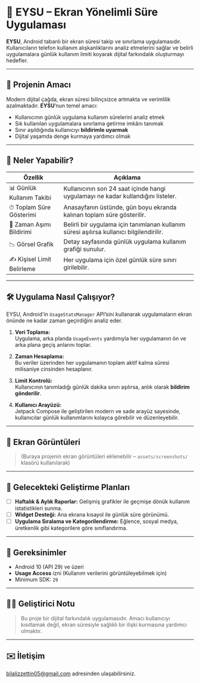 # 📱 EYSU – Ekran Yönelimli Süre Uygulaması

**EYSU**, Android tabanlı bir ekran süresi takip ve sınırlama uygulamasıdır. Kullanıcıların telefon kullanım alışkanlıklarını analiz etmelerini sağlar ve belirli uygulamalara günlük kullanım limiti koyarak dijital farkındalık oluşturmayı hedefler.

---

## 🎯 Projenin Amacı

Modern dijital çağda, ekran süresi bilinçsizce artmakta ve verimlilik azalmaktadır. **EYSU**’nun temel amacı:

- Kullanıcının günlük uygulama kullanım sürelerini analiz etmek
- Sık kullanılan uygulamalara sınırlama getirme imkânı tanımak
- Sınır aşıldığında kullanıcıyı **bildirimle uyarmak**
- Dijital yaşamda denge kurmaya yardımcı olmak

---

## 🚀 Neler Yapabilir?

| Özellik | Açıklama |
|--------|----------|
| 📊 Günlük Kullanım Takibi | Kullanıcının son 24 saat içinde hangi uygulamayı ne kadar kullandığını listeler. |
| ⏱ Toplam Süre Gösterimi | Anasayfanın üstünde, gün boyu ekranda kalınan toplam süre gösterilir. |
| 🔔 Zaman Aşımı Bildirimi | Belirli bir uygulama için tanımlanan kullanım süresi aşılırsa kullanıcı bilgilendirilir. |
| 📉 Görsel Grafik | Detay sayfasında günlük uygulama kullanım grafiği sunulur. |
| ✍️ Kişisel Limit Belirleme | Her uygulama için özel günlük süre sınırı girilebilir. |

---

## 🛠️ Uygulama Nasıl Çalışıyor?

EYSU, Android'in `UsageStatsManager` API’sini kullanarak uygulamaların ekran önünde ne kadar zaman geçirdiğini analiz eder.

1. **Veri Toplama:**  
   Uygulama, arka planda `UsageEvents` yardımıyla her uygulamanın ön ve arka plana geçiş anlarını toplar.

2. **Zaman Hesaplama:**  
   Bu veriler üzerinden her uygulamanın toplam aktif kalma süresi milisaniye cinsinden hesaplanır.

3. **Limit Kontrolü:**  
   Kullanıcının tanımladığı günlük dakika sınırı aşılırsa, anlık olarak **bildirim gönderilir**.

4. **Kullanıcı Arayüzü:**  
   Jetpack Compose ile geliştirilen modern ve sade arayüz sayesinde, kullanıcılar günlük kullanımlarını kolayca görebilir ve düzenleyebilir.

---

## 📱 Ekran Görüntüleri

> (Buraya projenin ekran görüntüleri eklenebilir – `assets/screenshots/` klasörü kullanılarak)

---

## 🔮 Gelecekteki Geliştirme Planları

- [ ] **Haftalık & Aylık Raporlar:** Gelişmiş grafikler ile geçmişe dönük kullanım istatistikleri sunma.
- [ ] **Widget Desteği:** Ana ekrana kısayol ile günlük süre görünümü.
- [ ] **Uygulama Sıralama ve Kategorilendirme:** Eğlence, sosyal medya, üretkenlik gibi kategorilere göre sınıflandırma.

---

## 🧪 Gereksinimler

- Android 10 (API 29) ve üzeri
- **Usage Access** izni (Kullanım verilerini görüntüleyebilmek için)
- Minimum SDK: `29`

---

## 👨‍💻 Geliştirici Notu

> Bu proje bir dijital farkındalık uygulamasıdır. Amacı kullanıcıyı kısıtlamak değil, ekran süresiyle sağlıklı bir ilişki kurmasına yardımcı olmaktır.

---

## ✉️ İletişim

bilalizzettin05@gmail.com adresinden ulaşabilirsiniz.
